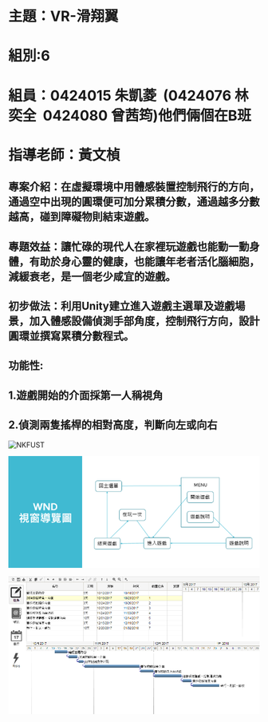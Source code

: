 # 主題：VR-滑翔翼
# 組別:6
# 組員：0424015 朱凱菱  (0424076 林奕全  0424080 曾茜筠)他們倆個在B班
# 指導老師：黃文楨

## 專案介紹：在虛擬環境中用體感裝置控制飛行的方向，通過空中出現的圓環便可加分累積分數，通過越多分數越高，碰到障礙物則結束遊戲。
## 專題效益：讓忙碌的現代人在家裡玩遊戲也能動一動身體，有助於身心靈的健康，也能讓年老者活化腦細胞，減緩衰老，是一個老少咸宜的遊戲。
## 初步做法：利用Unity建立進入遊戲主選單及遊戲場景，加入體感設備偵測手部角度，控制飛行方向，設計圓環並撰寫累積分數程式。
## 功能性:
## 1.遊戲開始的介面採第一人稱視角
## 2.偵測兩隻搖桿的相對高度，判斷向左或向右

![NKFUST](1234.jpg)

![WND](WND.PNG)

![  ](123456.PNG)







